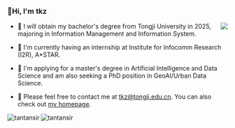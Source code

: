 ### 👋Hi, I'm tkz
<img align="right" src="https://github-readme-stats.vercel.app/api?username=tantansir&show_icons=true&locale=en&count_private=true&icon_color=CE1D2D&text_color=718096&bg_color=ffffff&hide_title=true" />

- 📝 I will obtain my bachelor's degree from Tongji University in 2025, majoring in Information Management and Information System.
 
- 🌱 I'm currently having an internship at Institute for Infocomm Research (I2R), A*STAR.

- 🔭 I'm applying for a master's degree in Artificial Intelligence and Data Science and am also seeking a PhD position in GeoAI/Urban Data Science.

- 💬 Please feel free to contact me at [tkz@tongji.edu.cn](mailto:tkz@tongji.edu.cn). You can also check out [my homepage](https://tantansir.github.io/).

<p><img align="left" src="https://github-readme-stats.vercel.app/api/top-langs?username=tantansir&show_icons=true&locale=en&layout=compact" alt="tantansir" /></p>

<p><img align="left" src="https://komarev.com/ghpvc/?username=tantansir&label=Profile%20views&color=0e75b6&style=flat" alt="tantansir" /></p>
